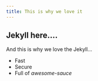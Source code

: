 ```yaml
---
title: This is why we love it
---
```

## Jekyll here....
And this is why we love the Jekyll...
* Fast
* Secure
* Full of *awesome-sauce*
